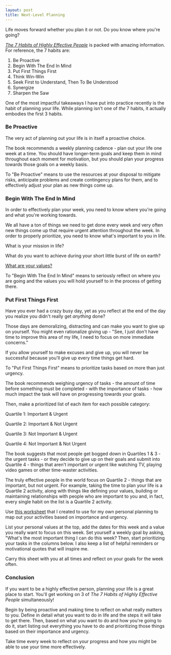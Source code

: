 ```yaml
---
layout: post
title: Next-Level Planning
---
```


Life moves forward whether you plan it or not.  Do you know where you're going?

[*The 7 Habits of Highly Effective People*](https://www.amazon.com/Habits-Highly-Effective-People-Powerful/dp/1451639619/) is packed with amazing information.  For reference, the 7 habits are:

1. Be Proactive
2. Begin With The End In Mind
3. Put First Things First
4. Think Win-Win
5. Seek First to Understand, Then To Be Understood
6. Synergize
7. Sharpen the Saw

One of the most impactful takeaways I have put into practice recently is the habit of planning your life.  While planning isn't one of *the* 7 habits, it actually embodies the first 3 habits.

### Be Proactive

The very act of planning out your life is in itself a proactive choice.

The book recommends a weekly planning cadence - plan out your life one week at a time.  You should have longer-term goals and keep them in mind throughout each moment for motivation, but you should plan your progress towards those goals on a weekly basis.

To "Be Proactive" means to use the resources at your disposal to mitigate risks, anticipate problems and create contingency plans for them, and to effectively adjust your plan as new things come up.

### Begin With The End In Mind

In order to effectively plan your week, you need to know where you're going and what you're working towards.

We all have a ton of things we need to get done every week and very often new things come up that require urgent attention throughout the week.  In order to properly prioritize, you need to know what's important to you in life.

What is your mission in life?

What do you want to achieve during your short little burst of life on earth?

[What are your values?](http://sofabshirts.com/define-your-values/)

To "Begin With The End In Mind" means to seriously reflect on where you are going and the values you will hold yourself to in the process of getting there.

### Put First Things First

Have you ever had a crazy busy day, yet as you reflect at the end of the day you realize you didn't really get *anything* done?

Those days are demoralizing, distracting and can make you want to give up on yourself.  You might even rationalize giving up - "See, I just don't have time to improve this area of my life, I need to focus on more immediate concerns."

If you allow yourself to make excuses and give up, you will never be successful because you'll give up every time things get hard.

To "Put First Things First" means to prioritize tasks based on more than just urgency.

The book recommends weighing urgency of tasks - the amount of time before something must be completed - with the importance of tasks - how much impact the task will have on progressing towards your goals.

Then, make a prioritized list of each item for each possible category:

Quartile 1: Important & Urgent

Quartile 2: Important & Not Urgent

Quartile 3: Not Important & Urgent

Quartile 4: Not Important & Not Urgent

The book suggests that most people get bogged down in Quartiles 1 & 3 - the urgent tasks - or they decide to give up on their goals and submit into Quartile 4 - things that aren't important or urgent like watching TV, playing video games or other time-waster activities.

The truly effective people in the world focus on Quartile 2 - things that are important, but not urgent.  For example, taking the time to plan your life is a Quartile 2 activity, along with things like defining your values, building or maintaining relationships with people who are important to you and, in fact, every single habit on the list is a Quartile 2 activity.

Use [this worksheet](https://docs.google.com/document/d/1qlYBXkTea9AjyFKvUuCIKQF9l_c9kdVWmaKlPmsDTs8/edit?usp=sharing) that I created to use for my own personal planning to map out your activities based on importance and urgency.

List your personal values at the top, add the dates for this week and a value you really want to focus on this week.  Set yourself a weekly goal by asking, "What's the most important thing I can do this week?  Then, start prioritizing your tasks in the columns below.  I also keep a list of helpful reminders or motivational quotes that will inspire me.

Carry this sheet with you at all times and reflect on your goals for the week often.

### Conclusion

If you want to be a highly effective person, planning your life is a great place to start.  You'll get working on 3 of *The 7 Habits of Highly Effective People* simultaneously!

Begin by being proactive and making time to reflect on what really matters to you.  Define in detail what you want to do in life and the steps it will take to get there.  Then, based on what you want to do and how you're going to do it, start listing out everything you have to do and prioritizing those things based on their importance and urgency.

Take time every week to reflect on your progress and how you might be able to use your time more effectively.
